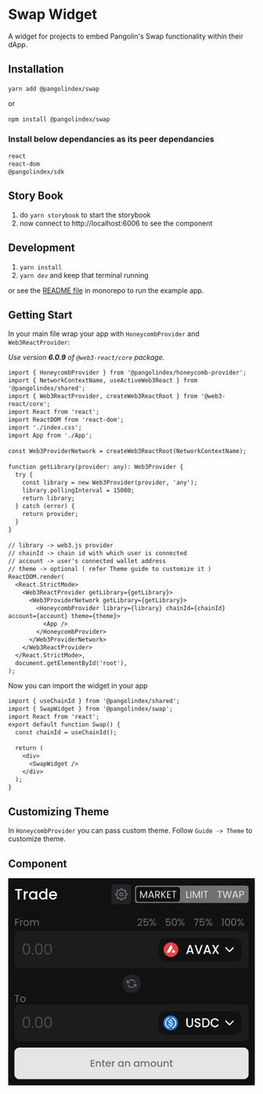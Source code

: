 # Swap Widget
A widget for projects to embed Pangolin's Swap functionality within their dApp.

## Installation
`yarn add @pangolindex/swap`

or

`npm install @pangolindex/swap`

### Install below dependancies as its peer dependancies

```
react
react-dom
@pangolindex/sdk
```

## Story Book

1. do `yarn storybook` to start the storybook
2. now connect to http://localhost:6006 to see the component

## Development

1. `yarn install`
2. `yarn dev` and keep that terminal running

or see the [README file](/monorepo/README.md) in monorepo to run the example app.

## Getting Start
In your main file wrap your app with `HoneycombProvider` and `Web3ReactProvider`:

_Use version **6.0.9** of `@web3-react/core` package._

```tsx
import { HoneycombProvider } from '@pangolindex/honeycomb-provider';
import { NetworkContextName, useActiveWeb3React } from '@pangolindex/shared';
import { Web3ReactProvider, createWeb3ReactRoot } from '@web3-react/core';
import React from 'react';
import ReactDOM from 'react-dom';
import './index.css';
import App from './App';

const Web3ProviderNetwork = createWeb3ReactRoot(NetworkContextName);

function getLibrary(provider: any): Web3Provider {
  try {
    const library = new Web3Provider(provider, 'any');
    library.pollingInterval = 15000;
    return library;
  } catch (error) {
    return provider;
  }
}

// library -> web3.js provider
// chainId -> chain id with which user is connected
// account -> user's connected wallet address
// theme -> optional ( refer Theme guide to customize it )
ReactDOM.render(
  <React.StrictMode>
    <Web3ReactProvider getLibrary={getLibrary}>
      <Web3ProviderNetwork getLibrary={getLibrary}>
        <HoneycombProvider library={library} chainId={chainId} account={account} theme={theme}>
          <App />
        </HoneycombProvider>
      </Web3ProviderNetwork>
    </Web3ReactProvider>
  </React.StrictMode>,
  document.getElementById('root'),
);
```

Now you can import the widget in your app

```tsx
import { useChainId } from '@pangolindex/shared';
import { SwapWidget } from '@pangolindex/swap';
import React from 'react';
export default function Swap() {
  const chainId = useChainId();

  return (
    <div>
      <SwapWidget />
    </div>
  );
}
```

## Customizing Theme

In `HoneycombProvider` you can pass custom theme. Follow `Guide -> Theme` to customize theme.


## Component

![SwapWidget component](docs/SwapWidget.png)